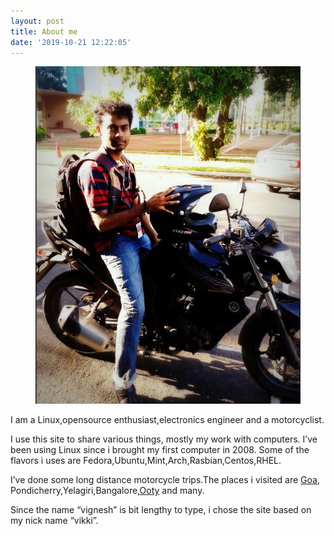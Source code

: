 ```yaml
---
layout: post
title: About me
date: '2019-10-21 12:22:05'
---
```


<figure class="kg-card kg-image-card"><img src="/content/images/2018/01/29572_10202050915854843_773242040_n.jpg" class="kg-image" alt="29572_10202050915854843_773242040_n"></figure><!--kg-card-end: image-->

I am a Linux,opensource enthusiast,electronics engineer and a motorcyclist.

I use this site to share various things, mostly my work with computers. I’ve been using Linux since i brought my first computer in 2008. Some of the flavors i uses are Fedora,Ubuntu,Mint,Arch,Rasbian,Centos,RHEL.

I’ve done some long distance motorcycle trips.The places i visited are [Goa](https://www.vikki.in/bike-trip-to-goa/), Pondicherry,Yelagiri,Bangalore,[Ooty](https://www.vikki.in/bike-trip-to-ooty/) and many.

Since the name “vignesh” is bit lengthy to type, i chose the site based on my nick name “vikki”.

